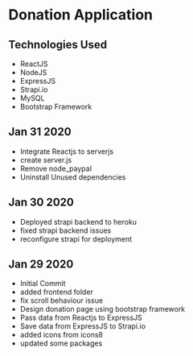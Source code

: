 <h1>Donation Application</h1>

<h2>Technologies Used</h2>
<ul>
  <li>ReactJS</li>
  <li>NodeJS</li>
  <li>ExpressJS</li>
  <li>Strapi.io</li>
  <li>MySQL</li>
  <li>Bootstrap Framework</li>
</ul>

<h2>Jan 31 2020</h2>
<ul>
  <li>Integrate Reactjs to serverjs</li>
  <li>create server.js</li>
  <li>Remove node_paypal</li>
  <li>Uninstall Unused dependencies</li>
</ul>
<h2>Jan 30 2020</h2>
<ul>
  <li>Deployed strapi backend to heroku</li>
  <li>fixed strapi backend issues</li>
  <li>reconfigure strapi for deployment</li>
</ul>
<h2>Jan 29 2020</h2>
<ul>
  <li>Initial Commit</li>
  <li>added frontend folder</li>
  <li>fix scroll behaviour issue</li>
  <li>Design donation page using bootstrap framework</li>
  <li>Pass data from Reactjs to ExpressJS</li>
  <li>Save data from ExpressJS to Strapi.io</li>
  <li>added icons from icons8</li>
  <li>updated some packages</li>
</ul>